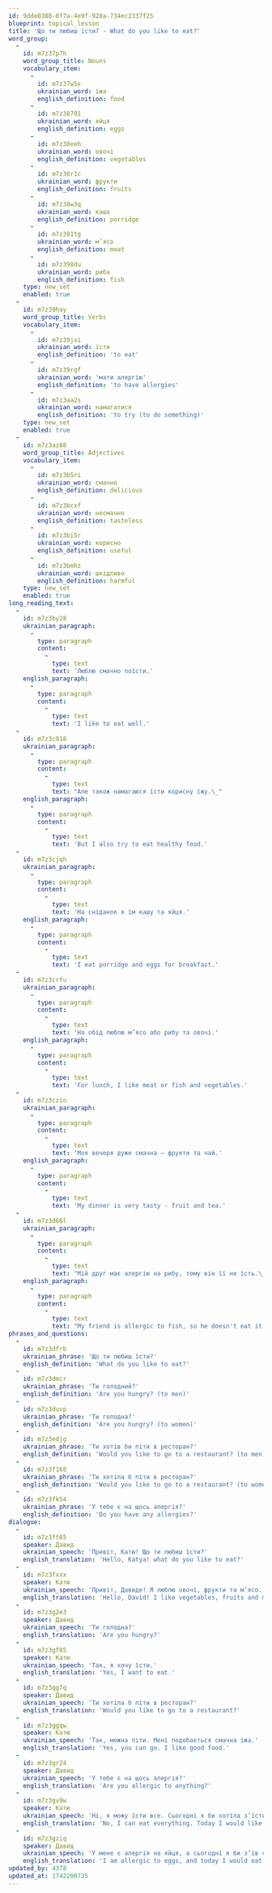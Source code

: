 ```yaml
---
id: 9dde0388-0f7a-4e9f-928a-734ec2337f25
blueprint: topical_lesson
title: 'Що ти любиш їсти? - What do you like to eat?'
word_group:
  -
    id: m7z37p7h
    word_group_title: Nouns
    vocabulary_item:
      -
        id: m7z37w5x
        ukrainian_word: їжа
        english_definition: food
      -
        id: m7z38791
        ukrainian_word: яйця
        english_definition: eggs
      -
        id: m7z38eeh
        ukrainian_word: овочі
        english_definition: vegetables
      -
        id: m7z38r1c
        ukrainian_word: фрукти
        english_definition: fruits
      -
        id: m7z38w3q
        ukrainian_word: каша
        english_definition: porridge
      -
        id: m7z391tg
        ukrainian_word: м’ясо
        english_definition: meat
      -
        id: m7z398du
        ukrainian_word: риба
        english_definition: fish
    type: new_set
    enabled: true
  -
    id: m7z39hay
    word_group_title: Verbs
    vocabulary_item:
      -
        id: m7z39jsi
        ukrainian_word: їсти
        english_definition: 'to eat'
      -
        id: m7z39rgf
        ukrainian_word: 'мати алергію'
        english_definition: 'to have allergies'
      -
        id: m7z3aa2s
        ukrainian_word: намагатися
        english_definition: 'to try (to do something)'
    type: new_set
    enabled: true
  -
    id: m7z3az88
    word_group_title: Adjectives
    vocabulary_item:
      -
        id: m7z3b5ri
        ukrainian_word: смачно
        english_definition: delicious
      -
        id: m7z3bcxf
        ukrainian_word: несмачно
        english_definition: tasteless
      -
        id: m7z3bi5r
        ukrainian_word: корисно
        english_definition: useful
      -
        id: m7z3bmhz
        ukrainian_word: шкідливо
        english_definition: harmful
    type: new_set
    enabled: true
long_reading_text:
  -
    id: m7z3by28
    ukrainian_paragraph:
      -
        type: paragraph
        content:
          -
            type: text
            text: 'Люблю смачно поїсти.'
    english_paragraph:
      -
        type: paragraph
        content:
          -
            type: text
            text: 'I like to eat well.'
  -
    id: m7z3c918
    ukrainian_paragraph:
      -
        type: paragraph
        content:
          -
            type: text
            text: "Але також намагаюся їсти корисну їжу.\_"
    english_paragraph:
      -
        type: paragraph
        content:
          -
            type: text
            text: 'But I also try to eat healthy food.'
  -
    id: m7z3cjqh
    ukrainian_paragraph:
      -
        type: paragraph
        content:
          -
            type: text
            text: 'На сніданок я їм кашу та яйця.'
    english_paragraph:
      -
        type: paragraph
        content:
          -
            type: text
            text: 'I eat porridge and eggs for breakfast.'
  -
    id: m7z3crfu
    ukrainian_paragraph:
      -
        type: paragraph
        content:
          -
            type: text
            text: 'На обід люблю м’ясо або рибу та овочі.'
    english_paragraph:
      -
        type: paragraph
        content:
          -
            type: text
            text: 'For lunch, I like meat or fish and vegetables.'
  -
    id: m7z3czio
    ukrainian_paragraph:
      -
        type: paragraph
        content:
          -
            type: text
            text: 'Моя вечеря дуже смачна – фрукти та чай.'
    english_paragraph:
      -
        type: paragraph
        content:
          -
            type: text
            text: 'My dinner is very tasty - fruit and tea.'
  -
    id: m7z3d66l
    ukrainian_paragraph:
      -
        type: paragraph
        content:
          -
            type: text
            text: "Мій друг має алергію на рибу, тому він її не їсть.\_"
    english_paragraph:
      -
        type: paragraph
        content:
          -
            type: text
            text: "My friend is allergic to fish, so he doesn't eat it."
phrases_and_questions:
  -
    id: m7z3dfrb
    ukrainian_phrase: 'Що ти любиш їсти?'
    english_definition: 'What do you like to eat?'
  -
    id: m7z3dmcr
    ukrainian_phrase: 'Ти голодний?'
    english_definition: 'Are you hungry? (to men)'
  -
    id: m7z3duvp
    ukrainian_phrase: 'Ти голодна?'
    english_definition: 'Are you hungry? (to women)'
  -
    id: m7z3edjg
    ukrainian_phrase: 'Ти хотів би піти в ресторан?'
    english_definition: 'Would you like to go to a restaurant? (to men)'
  -
    id: m7z3f168
    ukrainian_phrase: 'Ти хотіла б піти в ресторан?'
    english_definition: 'Would you like to go to a restaurant? (to women)'
  -
    id: m7z3fk54
    ukrainian_phrase: 'У тебе є на щось алергія?'
    english_definition: 'Do you have any allergies?'
dialogue:
  -
    id: m7z3ft65
    speaker: Давид
    ukrainian_speech: 'Привіт, Катю! Що ти любиш їсти?'
    english_translation: 'Hello, Katya! what do you like to eat?'
  -
    id: m7z3fxxx
    speaker: Катю
    ukrainian_speech: 'Привіт, Давиде! Я люблю овочі, фрукти та м’ясо.'
    english_translation: 'Hello, David! I like vegetables, fruits and meat.'
  -
    id: m7z3g2e3
    speaker: Давид
    ukrainian_speech: 'Ти голодна?'
    english_translation: 'Are you hungry?'
  -
    id: m7z3gf85
    speaker: Катю
    ukrainian_speech: 'Так, я хочу їсти.'
    english_translation: 'Yes, I want to eat.'
  -
    id: m7z3gg7q
    speaker: Давид
    ukrainian_speech: 'Ти хотіла б піти в ресторан?'
    english_translation: 'Would you like to go to a restaurant?'
  -
    id: m7z3ggqw
    speaker: Катю
    ukrainian_speech: 'Так, можна піти. Мені подобається смачна їжа.'
    english_translation: 'Yes, you can go. I like good food.'
  -
    id: m7z3gr24
    speaker: Давид
    ukrainian_speech: 'У тебе є на щось алергія?'
    english_translation: 'Are you allergic to anything?'
  -
    id: m7z3gv9w
    speaker: Катю
    ukrainian_speech: 'Ні, я можу їсти все. Сьогодні я би хотіла з’їсти риби. А ти?'
    english_translation: 'No, I can eat everything. Today I would like to eat fish. And you?'
  -
    id: m7z3gziq
    speaker: Давид
    ukrainian_speech: 'У мене є алергія на яйця, а сьогодні я би з’їв салату та м’яса. Ходімо!'
    english_translation: 'I am allergic to eggs, and today I would eat salad and meat. Come!'
updated_by: 4378
updated_at: 1742200735
---
```


